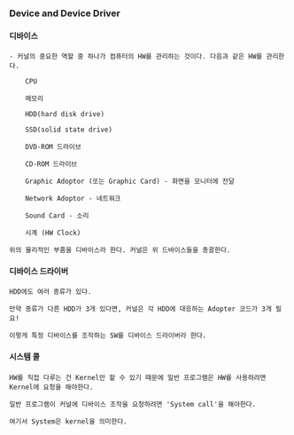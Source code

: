### Device and Device Driver


#### 디바이스

	- 커널의 중요한 역할 중 하나가 컴퓨터의 HW를 관리하는 것이다. 다음과 같은 HW를 관리한다.

		CPU

		메모리

		HDD(hard disk drive)

		SSD(solid state drive)

		DVD-ROM 드라이브

		CD-ROM 드라이브 

		Graphic Adoptor (또는 Graphic Card) - 화면을 모니터에 전달

		Network Adoptor - 네트워크

		Sound Card - 소리

		시계 (HW Clock)

	위의 물리적인 부품을 디바이스라 한다. 커널은 위 드바이스들을 총괄한다. 

#### 디바이스 드라이버 

	HDD에도 여러 종류가 있다. 

	만약 종류가 다른 HDD가 3개 있다면, 커널은 각 HDD에 대응하는 Adopter 코드가 3개 필요!

	이렇게 특정 디바이스를 조작하는 SW를 디바이스 드라이버라 한다. 


#### 시스템 콜

	HW를 직접 다루는 건 Kernel만 할 수 있기 때문에 일반 프로그램은 HW를 사용하려면 Kernel에 요청을 해야한다.

	일반 프로그램이 커널에 디바이스 조작을 요청하려면 'System call'을 해야한다.

	여기서 System은 kernel을 의미한다. 
		
	
		

